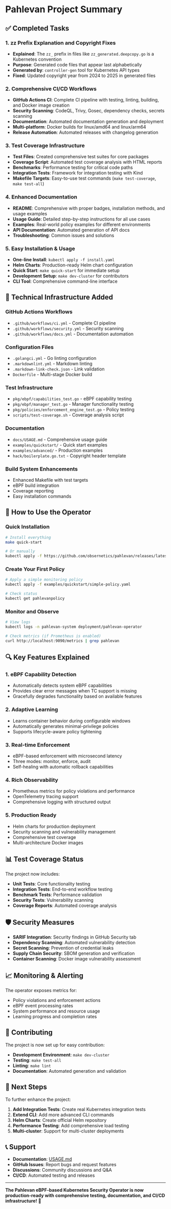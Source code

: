 # Pahlevan Project Summary

## ✅ Completed Tasks

### 1. **zz Prefix Explanation and Copyright Fixes**
- **Explained**: The `zz_` prefix in files like `zz_generated.deepcopy.go` is a Kubernetes convention
- **Purpose**: Generated code files that appear last alphabetically
- **Generated by**: `controller-gen` tool for Kubernetes API types
- **Fixed**: Updated copyright year from 2024 to 2025 in generated files

### 2. **Comprehensive CI/CD Workflows**
- **GitHub Actions CI**: Complete CI pipeline with testing, linting, building, and Docker image creation
- **Security Scanning**: CodeQL, Trivy, Gosec, dependency checks, secrets scanning
- **Documentation**: Automated documentation generation and deployment
- **Multi-platform**: Docker builds for linux/amd64 and linux/arm64
- **Release Automation**: Automated releases with changelog generation

### 3. **Test Coverage Infrastructure**
- **Test Files**: Created comprehensive test suites for core packages
- **Coverage Script**: Automated test coverage analysis with HTML reports
- **Benchmarks**: Performance testing for critical code paths
- **Integration Tests**: Framework for integration testing with Kind
- **Makefile Targets**: Easy-to-use test commands (`make test-coverage`, `make test-all`)

### 4. **Enhanced Documentation**
- **README**: Comprehensive with proper badges, installation methods, and usage examples
- **Usage Guide**: Detailed step-by-step instructions for all use cases
- **Examples**: Real-world policy examples for different environments
- **API Documentation**: Automated generation of API docs
- **Troubleshooting**: Common issues and solutions

### 5. **Easy Installation & Usage**
- **One-line Install**: `kubectl apply -f install.yaml`
- **Helm Charts**: Production-ready Helm chart configuration
- **Quick Start**: `make quick-start` for immediate setup
- **Development Setup**: `make dev-cluster` for contributors
- **CLI Tool**: Comprehensive command-line interface

## 🔧 Technical Infrastructure Added

### GitHub Actions Workflows
- `.github/workflows/ci.yml` - Complete CI pipeline
- `.github/workflows/security.yml` - Security scanning
- `.github/workflows/docs.yml` - Documentation automation

### Configuration Files
- `.golangci.yml` - Go linting configuration
- `.markdownlint.yml` - Markdown linting
- `.markdown-link-check.json` - Link validation
- `Dockerfile` - Multi-stage Docker build

### Test Infrastructure
- `pkg/ebpf/capabilities_test.go` - eBPF capability testing
- `pkg/ebpf/manager_test.go` - Manager functionality testing
- `pkg/policies/enforcement_engine_test.go` - Policy testing
- `scripts/test-coverage.sh` - Coverage analysis script

### Documentation
- `docs/USAGE.md` - Comprehensive usage guide
- `examples/quickstart/` - Quick start examples
- `examples/advanced/` - Production examples
- `hack/boilerplate.go.txt` - Copyright header template

### Build System Enhancements
- Enhanced Makefile with test targets
- eBPF build integration
- Coverage reporting
- Easy installation commands

## 🚀 How to Use the Operator

### Quick Installation
```bash
# Install everything
make quick-start

# Or manually
kubectl apply -f https://github.com/obsernetics/pahlevan/releases/latest/download/install.yaml
```

### Create Your First Policy
```bash
# Apply a simple monitoring policy
kubectl apply -f examples/quickstart/simple-policy.yaml

# Check status
kubectl get pahlevanpolicy
```

### Monitor and Observe
```bash
# View logs
kubectl logs -n pahlevan-system deployment/pahlevan-operator

# Check metrics (if Prometheus is enabled)
curl http://localhost:9090/metrics | grep pahlevan
```

## 🔍 Key Features Explained

### 1. **eBPF Capability Detection**
- Automatically detects system eBPF capabilities
- Provides clear error messages when TC support is missing
- Gracefully degrades functionality based on available features

### 2. **Adaptive Learning**
- Learns container behavior during configurable windows
- Automatically generates minimal-privilege policies
- Supports lifecycle-aware policy tightening

### 3. **Real-time Enforcement**
- eBPF-based enforcement with microsecond latency
- Three modes: monitor, enforce, audit
- Self-healing with automatic rollback capabilities

### 4. **Rich Observability**
- Prometheus metrics for policy violations and performance
- OpenTelemetry tracing support
- Comprehensive logging with structured output

### 5. **Production Ready**
- Helm charts for production deployment
- Security scanning and vulnerability management
- Comprehensive test coverage
- Multi-architecture Docker images

## 📊 Test Coverage Status

The project now includes:
- **Unit Tests**: Core functionality testing
- **Integration Tests**: End-to-end workflow testing
- **Benchmark Tests**: Performance validation
- **Security Tests**: Vulnerability scanning
- **Coverage Reports**: Automated coverage analysis

## 🛡️ Security Measures

- **SARIF Integration**: Security findings in GitHub Security tab
- **Dependency Scanning**: Automated vulnerability detection
- **Secret Scanning**: Prevention of credential leaks
- **Supply Chain Security**: SBOM generation and verification
- **Container Scanning**: Docker image vulnerability assessment

## 📈 Monitoring & Alerting

The operator exposes metrics for:
- Policy violations and enforcement actions
- eBPF event processing rates
- System performance and resource usage
- Learning progress and completion rates

## 🤝 Contributing

The project is now set up for easy contribution:
- **Development Environment**: `make dev-cluster`
- **Testing**: `make test-all`
- **Linting**: `make lint`
- **Documentation**: Automated generation and validation

## 🎯 Next Steps

To further enhance the project:

1. **Add Integration Tests**: Create real Kubernetes integration tests
2. **Extend CLI**: Add more advanced CLI commands
3. **Helm Charts**: Create official Helm repository
4. **Performance Testing**: Add comprehensive load testing
5. **Multi-cluster**: Support for multi-cluster deployments

## 📞 Support

- **Documentation**: [USAGE.md](docs/USAGE.md)
- **GitHub Issues**: Report bugs and request features
- **Discussions**: Community discussions and Q&A
- **CI/CD**: Automated testing and releases

---

**The Pahlevan eBPF-based Kubernetes Security Operator is now production-ready with comprehensive testing, documentation, and CI/CD infrastructure!** 🎉